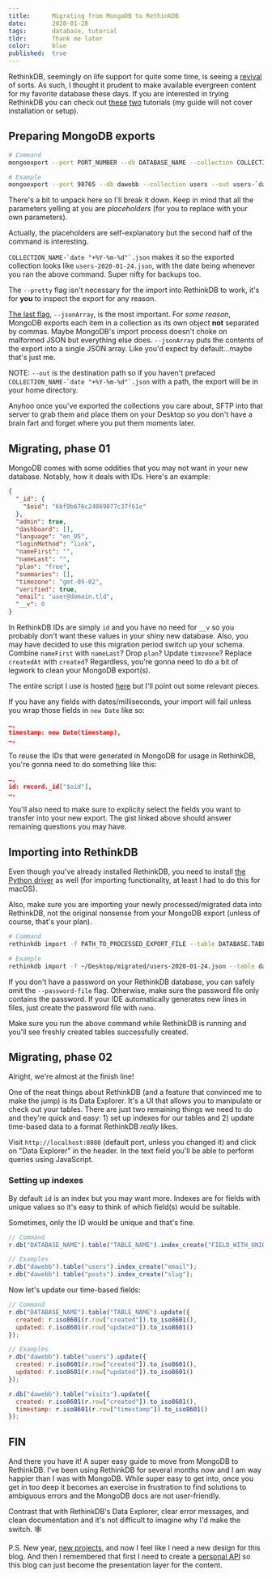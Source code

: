 ```yaml
---
title:      Migrating from MongoDB to RethinkDB
date:       2020-01-28
tags:       database, tutorial
tldr:       Thank me later
color:      blue
published:  true
---
```


RethinkDB, seemingly on life support for quite some time, is seeing a [revival](https://rethinkdb.com/blog/2.4.0-release "Announcing RethinkDB 2.4.0: Night Of The Living Dead") of sorts. As such, I thought it prudent to make available evergreen content for my favorite database these days. If you are interested in trying RethinkDB you can check out [these](https://pusher.com/tutorials/live-node-rethinkdb "How to build a realtime application with Node.js and RethinkDB") [two](https://www.pluralsight.com/guides/a-practical-introduction-to-rethinkdb "A Practical Introduction to RethinkDB") tutorials (my guide will not cover installation or setup).



## Preparing MongoDB exports

```sh
# Command
mongoexport --port PORT_NUMBER --db DATABASE_NAME --collection COLLECTION_NAME --out COLLECTION_NAME-`date "+%Y-%m-%d"`.json --pretty --jsonArray   

# Example
mongoexport --port 98765 --db dawebb --collection users --out users-`date "+%Y-%m-%d"`.json --pretty --jsonArray
```

There's a bit to unpack here so I'll break it down. Keep in mind that all the parameters yelling at you are _placeholders_ (for you to replace with your own parameters).

Actually, the placeholders are self-explanatory but the second half of the command is interesting.

```COLLECTION_NAME-`date "+%Y-%m-%d"`.json``` makes it so the exported collection looks like `users-2020-01-24.json`, with the date being whenever you ran the above command. Super nifty for backups too.

The `--pretty` flag isn't necessary for the import into RethinkDB to work, it's for **you** to inspect the export for any reason.

[The last flag](https://docs.mongodb.com/manual/reference/program/mongoexport/#cmdoption-mongoexport-jsonarray "MongoDB reference about the 'jsonArray' flag"), `--jsonArray`, is the most important. For _some reason_, MongoDB exports each item in a collection as its own object **not** separated by commas. Maybe MongoDB's import process doesn't choke on malformed JSON but everything else does. `--jsonArray` puts the contents of the export into a single JSON array. Like you'd expect by default...maybe that's just me.

NOTE: `--out` is the destination path so if you haven't prefaced ```COLLECTION_NAME-`date "+%Y-%m-%d"`.json``` with a path, the export will be in your home directory.

Anyhoo once you've exported the collections you care about, SFTP into that server to grab them and place them on your Desktop so you don't have a brain fart and forget where you put them moments later.



## Migrating, phase 01

MongoDB comes with some oddities that you may not want in your new database. Notably, how it deals with IDs. Here's an example:

```json
{
  "_id": {
    "$oid": "6bf9b676c24869077c37f61e"
  },
  "admin": true,
  "dashboard": [],
  "language": "en_US",
  "loginMethod": "link",
  "nameFirst": "",
  "nameLast": "",
  "plan": "free",
  "summaries": [],
  "timezone": "gmt-05-02",
  "verified": true,
  "email": "user@domain.tld",
  "__v": 0
}
```

In RethinkDB IDs are simply `id` and you have no need for `__v` so you probably don't want these values in your shiny new database. Also, you may have decided to use this migration period switch up your schema. Combine `nameFirst` with `nameLast`? Drop `plan`? Update `timzeone`? Replace `createdAt` with `created`? Regardless, you're gonna need to do a bit of legwork to clean your MongoDB export(s).

The entire script I use is hosted [here](https://gist.github.com/NetOperatorWibby/5084bf5c64306093e067fc43cfa4fcdb "MongoDB to RethinkDB migration script") but I'll point out some relevant pieces.

If you have any fields with dates/milliseconds, your import will fail unless you wrap those fields in `new Date` like so:

```json
…,
timestamp: new Date(timestamp),
…,
```

To reuse the IDs that were generated in MongoDB for usage in RethinkDB, you're gonna need to do something like this:

```json
…,
id: record._id["$oid"],
…,
```

You'll also need to make sure to explicity select the fields you want to transfer into your new export. The gist linked above should answer remaining questions you may have.



## Importing into RethinkDB

Even though you've already installed RethinkDB, you need to install [the Python driver](https://rethinkdb.com/docs/install-drivers/python "RethinkDB Python driver installation instructions") as well (for importing functionality, at least I had to do this for macOS).

Also, make sure you are importing your newly processed/migrated data into RethinkDB, not the original nonsense from your MongoDB export (unless of course, that's your plan).

```sh
# Command
rethinkdb import -f PATH_TO_PROCESSED_EXPORT_FILE --table DATABASE.TABLE -c CONNECTION_URL --password-file PASSWORD_FILE --force

# Example
rethinkdb import -f ~/Desktop/migrated/users-2020-01-24.json --table dawebb.users -c localhost:98765 --password-file ~/Desktop/rethinkpass.txt --force   
```

If you don't have a password on your RethinkDB database, you can safely omit the `--password-file` flag. Otherwise, make sure the password file only contains the password. If your IDE automatically generates new lines in files, just create the password file with `nano`.

Make sure you run the above command while RethinkDB is running and you'll see freshly created tables successfully created.



## Migrating, phase 02

Alright, we're almost at the finish line!

One of the neat things about RethinkDB (and a feature that convinced me to make the jump) is its Data Explorer. It's a UI that allows you to manipulate or check out your tables. There are just two remaining things we need to do and they're quick and easy: 1) set up indexes for our tables and 2) update time-based data to a format RethinkDB _really_ likes.

Visit `http://localhost:8080` (default port, unless you changed it) and click on "Data Explorer" in the header. In the text field you'll be able to perform queries using JavaScript.

### Setting up indexes

By default `id` is an index but you may want more. Indexes are for fields with unique values so it's easy to think of which field(s) would be suitable.

Sometimes, only the ID would be unique and that's fine.

```js
// Command
r.db("DATABASE_NAME").table("TABLE_NAME").index_create("FIELD_WITH_UNIQUE_VALUE");   

// Examples
r.db("dawebb").table("users").index_create("email");
r.db("dawebb").table("posts").index_create("slug");
```

Now let's update our time-based fields:

```js
// Command
r.db("DATABASE_NAME").table("TABLE_NAME").update({
  created: r.iso8601(r.row["created"]).to_iso8601(),
  updated: r.iso8601(r.row["updated"]).to_iso8601()
});

// Examples
r.db("dawebb").table("users").update({
  created: r.iso8601(r.row["created"]).to_iso8601(),
  updated: r.iso8601(r.row["updated"]).to_iso8601()
});

r.db("dawebb").table("visits").update({
  created: r.iso8601(r.row["created"]).to_iso8601(),
  timestamp: r.iso8601(r.row["timestamp"]).to_iso8601()   
});
```



## FIN

And there you have it! A super easy guide to move from MongoDB to RethinkDB. I've been using RethinkDB for several months now and I am way happier than I was with MongoDB. While super easy to get into, once you get in too deep it becomes an exercise in frustration to find solutions to ambiguous errors and the MongoDB docs are not user-friendly.

Contrast that with RethinkDB's Data Explorer, clear error messages, and clean documentation and it's not difficult to imagine why I'd make the switch. 🕸

P.S. New year, [new projects](https://socii.network/NetOpWibby/status/e3HWCaoqTZYzZvZ47RXfp "Sneak peek at codebase"), and now I feel like I need a new design for this blog. And then I remembered that first I need to create a [personal API](/2019/a-personal-api "A Personal API") so this blog can just become the presentation layer for the content.
